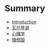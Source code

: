 # Summary

* [Introduction](README.md)
* [瓦尔登湖](瓦尔登湖/SUMMARY.md)
* [心理学](心理学/SUMMARY.md)
* [理想国](理想国/SUMMARY.md)


